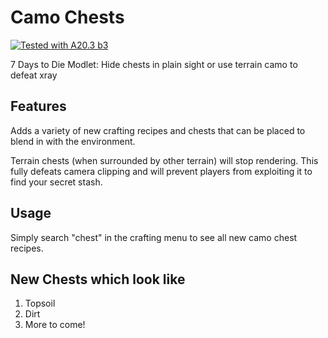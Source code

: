 # Camo Chests

[![Tested with A20.3 b3](https://img.shields.io/badge/A20.3%20b3-tested-blue.svg)](https://7daystodie.com/)

7 Days to Die Modlet: Hide chests in plain sight or use terrain camo to defeat xray

## Features

Adds a variety of new crafting recipes and chests that can be placed to blend in with the environment.

Terrain chests (when surrounded by other terrain) will stop rendering. This fully defeats camera clipping and will prevent players from exploiting it to find your secret stash.

## Usage

Simply search "chest" in the crafting menu to see all new camo chest recipes.

## New Chests which look like

1. Topsoil
2. Dirt
3. More to come!
